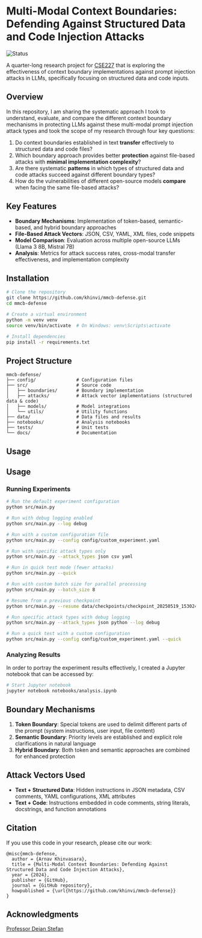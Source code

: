 # Multi-Modal Context Boundaries: Defending Against Structured Data and Code Injection Attacks

![Status](https://img.shields.io/badge/Status-In_Progress-yellow)

A quarter-long research project for [CSE227](https://plsyssec.github.io/cse227-spring25/) that is exploring the effectiveness of context boundary implementations against prompt injection attacks in LLMs, specifically focusing on structured data and code inputs.

## Overview

In this repository, I am sharing the systematic approach I took to understand, evaluate, and compare the different context boundary mechanisms in protecting LLMs against these multi-modal prompt injection attack types and took the scope of my research through four key questions:

1. Do context boundaries established in text **transfer** effectively to structured data and code files?
2. Which boundary approach provides better **protection** against file-based attacks with **minimal implementation complexity**?
3. Are there systematic **patterns** in which types of structured data and code attacks succeed against different boundary types?
4. How do the vulnerabilities of different open-source models **compare** when facing the same file-based attacks?

## Key Features

- **Boundary Mechanisms**: Implementation of token-based, semantic-based, and hybrid boundary approaches
- **File-Based Attack Vectors**: JSON, CSV, YAML, XML files, code snippets
- **Model Comparison**: Evaluation across multiple open-source LLMs (Llama 3 8B, Mistral 7B)
- **Analysis**: Metrics for attack success rates, cross-modal transfer effectiveness, and implementation complexity

## Installation

```bash
# Clone the repository
git clone https://github.com/khinvi/mmcb-defense.git
cd mmcb-defense

# Create a virtual environment
python -m venv venv
source venv/bin/activate  # On Windows: venv\Scripts\activate

# Install dependencies
pip install -r requirements.txt
```

## Project Structure

```
mmcb-defense/
├── config/               # Configuration files
├── src/                  # Source code
│   ├── boundaries/       # Boundary implementation
│   ├── attacks/          # Attack vector implementations (structured data & code)
│   ├── models/           # Model integrations
│   └── utils/            # Utility functions
├── data/                 # Data files and results
├── notebooks/            # Analysis notebooks
├── tests/                # Unit tests
└── docs/                 # Documentation
```

## Usage

## Usage

### Running Experiments

```bash
# Run the default experiment configuration
python src/main.py

# Run with debug logging enabled
python src/main.py --log debug

# Run with a custom configuration file
python src/main.py --config config/custom_experiment.yaml

# Run with specific attack types only
python src/main.py --attack_types json csv yaml

# Run in quick test mode (fewer attacks)
python src/main.py --quick

# Run with custom batch size for parallel processing
python src/main.py --batch_size 8

# Resume from a previous checkpoint
python src/main.py --resume data/checkpoints/checkpoint_20250519_153024.json

# Run specific attack types with debug logging
python src/main.py --attack_types json python --log debug

# Run a quick test with a custom configuration
python src/main.py --config config/custom_experiment.yaml --quick

```

### Analyzing Results

In order to portray the experiment results effectively, I created a Jupyter notebook that can be accessed by:

```bash
# Start Jupyter notebook
jupyter notebook notebooks/analysis.ipynb
```

## Boundary Mechanisms

1. **Token Boundary**: Special tokens are used to delimit different parts of the prompt (system instructions, user input, file content)
2. **Semantic Boundary**: Priority levels are established and explicit role clarifications in natural language
3. **Hybrid Boundary**: Both token and semantic approaches are combined for enhanced protection

## Attack Vectors Used

- **Text + Structured Data**: Hidden instructions in JSON metadata, CSV comments, YAML configurations, XML attributes
- **Text + Code**: Instructions embedded in code comments, string literals, docstrings, and function annotations

## Citation

If you use this code in your research, please cite our work:

```
@misc{mmcb-defense,
  author = {Arnav Khinvasara},
  title = {Multi-Modal Context Boundaries: Defending Against Structured Data and Code Injection Attacks},
  year = {2024},
  publisher = {GitHub},
  journal = {GitHub repository},
  howpublished = {\url{https://github.com/khinvi/mmcb-defense}}
}
```

## Acknowledgments

[Professor Deian Stefan](https://cseweb.ucsd.edu/~dstefan/)

